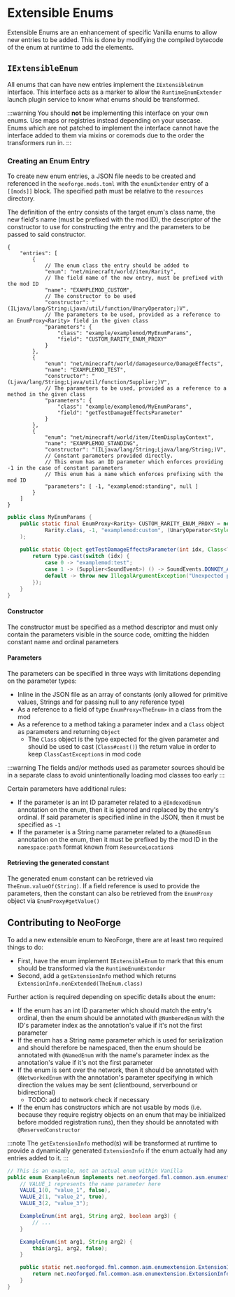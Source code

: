 # Extensible Enums

Extensible Enums are an enhancement of specific Vanilla enums to allow new entries to be added. This is done by modifying the compiled bytecode of the enum at runtime to add the elements.

## `IExtensibleEnum`

All enums that can have new entries implement the `IExtensibleEnum` interface. This interface acts as a marker to allow the `RuntimeEnumExtender` launch plugin service to know what enums should be transformed.

:::warning
You should **not** be implementing this interface on your own enums. Use maps or registries instead depending on your usecase.  
Enums which are not patched to implement the interface cannot have the interface added to them via mixins or coremods due to the order the transformers run in.
:::

### Creating an Enum Entry

To create new enum entries, a JSON file needs to be created and referenced in the `neoforge.mods.toml` with the `enumExtender` entry of a `[[mods]]` block. The specified path must be relative to the `resources` directory.

The definition of the entry consists of the target enum's class name, the new field's name (must be prefixed with the mod ID), the descriptor of the constructor to use for constructing the entry and the parameters to be passed to said constructor.

```json5
{
    "entries": [
        {
            // The enum class the entry should be added to
            "enum": "net/minecraft/world/item/Rarity",
            // The field name of the new entry, must be prefixed with the mod ID
            "name": "EXAMPLEMOD_CUSTOM",
            // The constructor to be used
            "constructor": "(ILjava/lang/String;Ljava/util/function/UnaryOperator;)V",
            // The parameters to be used, provided as a reference to an EnumProxy<Rarity> field in the given class
            "parameters": {
                "class": "example/examplemod/MyEnumParams",
                "field": "CUSTOM_RARITY_ENUM_PROXY"
            }
        },
        {
            "enum": "net/minecraft/world/damagesource/DamageEffects",
            "name": "EXAMPLEMOD_TEST",
            "constructor": "(Ljava/lang/String;Ljava/util/function/Supplier;)V",
            // The parameters to be used, provided as a reference to a method in the given class
            "parameters": {
                "class": "example/examplemod/MyEnumParams",
                "field": "getTestDamageEffectsParameter"
            }
        },
        {
            "enum": "net/minecraft/world/item/ItemDisplayContext",
            "name": "EXAMPLEMOD_STANDING",
            "constructor": "(ILjava/lang/String;Ljava/lang/String;)V",
            // Constant parameters provided directly.
            // This enum has an ID parameter which enforces providing -1 in the case of constant parameters
            // This enum has a name which enforces prefixing with the mod ID
            "parameters": [ -1, "examplemod:standing", null ]
        }
    ]
}
```

```java
public class MyEnumParams {
    public static final EnumProxy<Rarity> CUSTOM_RARITY_ENUM_PROXY = new EnumProxy<>(
            Rarity.class, -1, "examplemod:custom", (UnaryOperator<Style>) style -> style.withItalic(true)
    );
    
    public static Object getTestDamageEffectsParameter(int idx, Class<?> type) {
        return type.cast(switch (idx) {
            case 0 -> "examplemod:test";
            case 1 -> (Supplier<SoundEvent>) () -> SoundEvents.DONKEY_ANGRY;
            default -> throw new IllegalArgumentException("Unexpected parameter index: " + idx);
        });
    }
}
```

#### Constructor

The constructor must be specified as a method descriptor and must only contain the parameters visible in the source code, omitting the hidden constant name and ordinal parameters

#### Parameters

The parameters can be specified in three ways with limitations depending on the parameter types:

- Inline in the JSON file as an array of constants (only allowed for primitive values, Strings and for passing null to any reference type)
- As a reference to a field of type `EnumProxy<TheEnum>` in a class from the mod
- As a reference to a method taking a parameter index and a `Class` object as parameters and returning `Object`
  - The `Class` object is the type expected for the given parameter and should be used to cast (`Class#cast()`) the return value in order to keep `ClassCastException`s in mod code

:::warning
The fields and/or methods used as parameter sources should be in a separate class to avoid unintentionally loading mod classes too early
:::

Certain parameters have additional rules:

- If the parameter is an int ID parameter related to a `@IndexedEnum` annotation on the enum, then it is ignored and replaced by the entry's ordinal. If said parameter is specified inline in the JSON, then it must be specified as `-1`
- If the parameter is a String name parameter related to a `@NamedEnum` annotation on the enum, then it must be prefixed by the mod ID in the `namespace:path` format known from `ResourceLocation`s

#### Retrieving the generated constant

The generated enum constant can be retrieved via `TheEnum.valueOf(String)`. If a field reference is used to provide the parameters, then the constant can also be retrieved from the `EnumProxy` object via `EnumProxy#getValue()`

## Contributing to NeoForge

To add a new extensible enum to NeoForge, there are at least two required things to do:

- First, have the enum implement `IExtensibleEnum` to mark that this enum should be transformed via the `RuntimeEnumExtender`
- Second, add a `getExtensionInfo` method which returns `ExtensionInfo.nonExtended(TheEnum.class)`

Further action is required depending on specific details about the enum:

- If the enum has an int ID parameter which should match the entry's ordinal, then the enum should be annotated with `@NumberedEnum` with the ID's parameter index as the annotation's value if it's not the first parameter
- If the enum has a String name parameter which is used for serialization and should therefore be namespaced, then the enum should be annotated with `@NamedEnum` with the name's parameter index as the annotation's value if it's not the first parameter
- If the enum is sent over the network, then it should be annotated with `@NetworkedEnum` with the annotation's parameter specifying in which direction the values may be sent (clientbound, serverbound or bidirectional)
  - TODO: add to network check if necessary
- If the enum has constructors which are not usable by mods (i.e. because they require registry objects on an enum that may be initialized before modded registration runs), then they should be annotated with `@ReservedConstructor`

:::note
The `getExtensionInfo` method(s) will be transformed at runtime to provide a dynamically generated `ExtensionInfo` if the enum actually had any entries added to it.
:::

```java
// This is an example, not an actual enum within Vanilla
public enum ExampleEnum implements net.neoforged.fml.common.asm.enumextension.IExtensibleEnum {
    // VALUE_1 represents the name parameter here
    VALUE_1(0, "value_1", false),
    VALUE_2(1, "value_2", true),
    VALUE_3(2, "value_3");

    ExampleEnum(int arg1, String arg2, boolean arg3) {
        // ...
    }

    ExampleEnum(int arg1, String arg2) {
        this(arg1, arg2, false);
    }

    public static net.neoforged.fml.common.asm.enumextension.ExtensionInfo getExtensionInfo() {
        return net.neoforged.fml.common.asm.enumextension.ExtensionInfo.nonExtended(ExampleEnum.class);
    }
}
```
